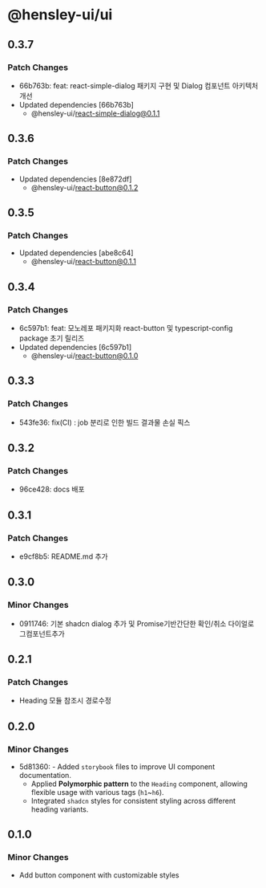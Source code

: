 # @hensley-ui/ui

## 0.3.7

### Patch Changes

- 66b763b: feat: react-simple-dialog 패키지 구현 및 Dialog 컴포넌트 아키텍처 개선
- Updated dependencies [66b763b]
  - @hensley-ui/react-simple-dialog@0.1.1

## 0.3.6

### Patch Changes

- Updated dependencies [8e872df]
  - @hensley-ui/react-button@0.1.2

## 0.3.5

### Patch Changes

- Updated dependencies [abe8c64]
  - @hensley-ui/react-button@0.1.1

## 0.3.4

### Patch Changes

- 6c597b1: feat: 모노레포 패키지화 react-button 및 typescript-config package 초기 릴리즈
- Updated dependencies [6c597b1]
  - @hensley-ui/react-button@0.1.0

## 0.3.3

### Patch Changes

- 543fe36: fix(CI) : job 분리로 인한 빌드 결과물 손실 픽스

## 0.3.2

### Patch Changes

- 96ce428: docs 배포

## 0.3.1

### Patch Changes

- e9cf8b5: README.md 추가

## 0.3.0

### Minor Changes

- 0911746: 기본 shadcn dialog 추가 및 Promise기반간단한 확인/취소 다이얼로그컴포넌트추가

## 0.2.1

### Patch Changes

- Heading 모듈 참조시 경로수정

## 0.2.0

### Minor Changes

- 5d81360: - Added `storybook` files to improve UI component documentation.
  - Applied **Polymorphic pattern** to the `Heading` component, allowing flexible usage with various tags (`h1`~`h6`).
  - Integrated `shadcn` styles for consistent styling across different heading variants.

## 0.1.0

### Minor Changes

- Add button component with customizable styles
